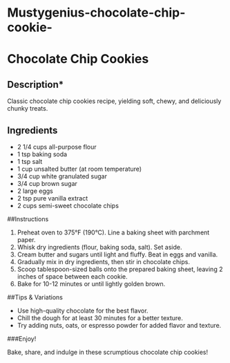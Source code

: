 # Mustygenius-chocolate-chip-cookie-

<h1>Chocolate Chip Cookies</h1>

<h2>Description*</h2>

Classic chocolate chip cookies recipe, yielding soft, chewy, and deliciously chunky treats.

<h2>Ingredients</h2>

- 2 1/4 cups all-purpose flour
- 1 tsp baking soda
- 1 tsp salt
- 1 cup unsalted butter (at room temperature)
- 3/4 cup white granulated sugar
- 3/4 cup brown sugar
- 2 large eggs
- 2 tsp pure vanilla extract
- 2 cups semi-sweet chocolate chips

##Instructions

1. Preheat oven to 375°F (190°C). Line a baking sheet with parchment paper.
2. Whisk dry ingredients (flour, baking soda, salt). Set aside.
3. Cream butter and sugars until light and fluffy. Beat in eggs and vanilla.
4. Gradually mix in dry ingredients, then stir in chocolate chips.
5. Scoop tablespoon-sized balls onto the prepared baking sheet, leaving 2 inches of space between each cookie.
6. Bake for 10-12 minutes or until lightly golden brown.

##Tips & Variations

- Use high-quality chocolate for the best flavor.
- Chill the dough for at least 30 minutes for a better texture.
- Try adding nuts, oats, or espresso powder for added flavor and texture.

###Enjoy!

Bake, share, and indulge in these scrumptious chocolate chip cookies!
